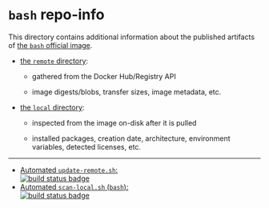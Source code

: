 # `bash` repo-info

This directory contains additional information about the published artifacts of [the `bash` official image](https://hub.docker.com/_/bash/).

-	[the `remote` directory](remote/):

	-	gathered from the Docker Hub/Registry API

	-	image digests/blobs, transfer sizes, image metadata, etc.

-	[the `local` directory](local/):

	-	inspected from the image on-disk after it is pulled

	-	installed packages, creation date, architecture, environment variables, detected licenses, etc.

---

-	[Automated `update-remote.sh`:  
	![build status badge](https://doi-janky.infosiftr.net/job/repo-info/job/remote/badge/icon)](https://doi-janky.infosiftr.net/job/repo-info/job/remote/)
-	[Automated `scan-local.sh` (`bash`):  
	![build status badge](https://doi-janky.infosiftr.net/job/repo-info/job/local/job/bash/badge/icon)](https://doi-janky.infosiftr.net/job/repo-info/job/local/job/bash)
